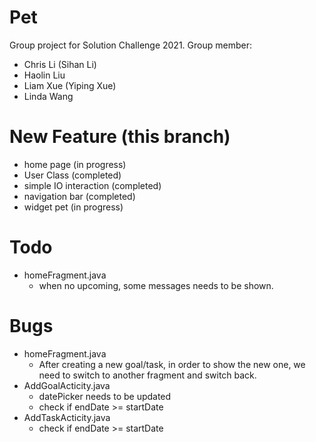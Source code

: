 # Pet
Group project for Solution Challenge 2021.
Group member:
- Chris Li (Sihan Li)
- Haolin Liu
- Liam Xue (Yiping Xue)
- Linda Wang

# New Feature (this branch)
- home page (in progress)
- User Class (completed)
- simple IO interaction (completed)
- navigation bar (completed)
- widget pet (in progress)

# Todo
- homeFragment.java
  - when no upcoming, some messages needs to be shown.

# Bugs
- homeFragment.java
  - After creating a new goal/task, in order to show the new one, we need to switch to another fragment and switch back.
- AddGoalActicity.java
  - datePicker needs to be updated
  - check if endDate >= startDate
- AddTaskActicity.java
  - check if endDate >= startDate
